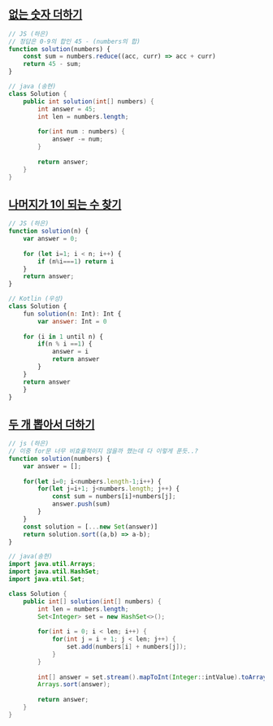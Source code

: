 ## [없는 숫자 더하기](https://school.programmers.co.kr/learn/courses/30/lessons/86051)

```js
// JS (하은)
// 정답은 0-9의 합인 45 - (numbers의 합)
function solution(numbers) {   
    const sum = numbers.reduce((acc, curr) => acc + curr)
    return 45 - sum;
}
```

```java
// java (송현)
class Solution {
    public int solution(int[] numbers) {
        int answer = 45;
        int len = numbers.length;
        
        for(int num : numbers) {
            answer -= num;
        }
        
        return answer;
    }
}
```

## [나머지가 1이 되는 수 찾기](https://school.programmers.co.kr/learn/courses/30/lessons/87389)

```js
// JS (하은)
function solution(n) {
    var answer = 0;
    
    for (let i=1; i < n; i++) {
        if (n%i===1) return i
    }
    return answer;
}

// Kotlin (우성)
class Solution {
    fun solution(n: Int): Int {
        var answer: Int = 0
        
    for (i in 1 until n) {
        if(n % i ==1) {
            answer = i
            return answer
        }
    }
    return answer
    }
}
```

## [두 개 뽑아서 더하기](https://school.programmers.co.kr/learn/courses/30/lessons/68644)

```js
// js (하은)
// 이중 for문 너무 비효율적이지 않을까 했는데 다 이렇게 푼듯..?
function solution(numbers) {
    var answer = [];
  
    for(let i=0; i<numbers.length-1;i++) {
        for(let j=i+1; j<numbers.length; j++) {
            const sum = numbers[i]+numbers[j];
            answer.push(sum)
        }
    }
    const solution = [...new Set(answer)]
    return solution.sort((a,b) => a-b);
}
```

```java
// java(송현)
import java.util.Arrays;
import java.util.HashSet;
import java.util.Set;

class Solution {
    public int[] solution(int[] numbers) {
        int len = numbers.length;
        Set<Integer> set = new HashSet<>();
        
        for(int i = 0; i < len; i++) {
            for(int j = i + 1; j < len; j++) {
                set.add(numbers[i] + numbers[j]);
            }
        }
        
        int[] answer = set.stream().mapToInt(Integer::intValue).toArray();
        Arrays.sort(answer);
        
        return answer;
    }
}
```
